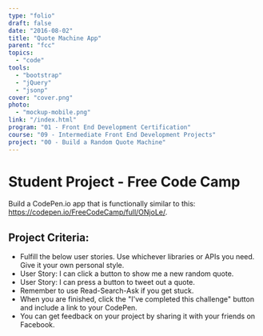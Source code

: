 ```yaml
---
type: "folio"
draft: false
date: "2016-08-02"
title: "Quote Machine App"
parent: "fcc"
topics:
  - "code"
tools:
  - "bootstrap"
  - "jQuery"
  - "jsonp"
cover: "cover.png"
photo:
  - "mockup-mobile.png"
link: "/index.html"
program: "01 - Front End Development Certification"
course: "09 - Intermediate Front End Development Projects"
project: "00 - Build a Random Quote Machine"
---
```

# Student Project - Free Code Camp
Build a CodePen.io app that is functionally similar to this: https://codepen.io/FreeCodeCamp/full/ONjoLe/.

## Project Criteria:
* Fulfill the below user stories. Use whichever libraries or APIs you need. Give it your own personal style.
* User Story: I can click a button to show me a new random quote.
* User Story: I can press a button to tweet out a quote.
* Remember to use Read-Search-Ask if you get stuck.
* When you are finished, click the "I've completed this challenge" button and include a link to your CodePen.
* You can get feedback on your project by sharing it with your friends on Facebook.
